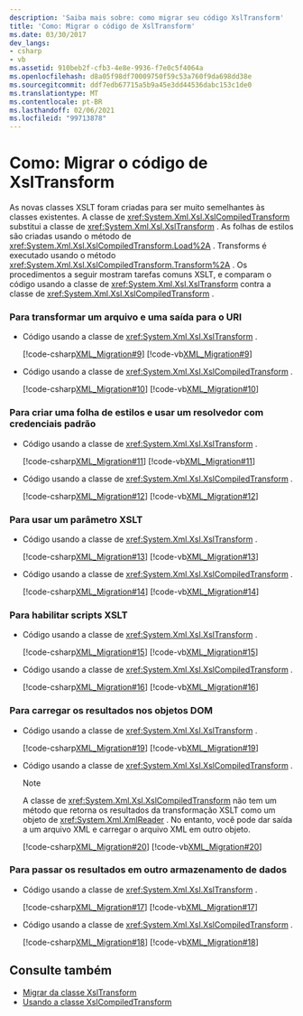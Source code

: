```yaml
---
description: 'Saiba mais sobre: como migrar seu código XslTransform'
title: 'Como: Migrar o código de XslTransform'
ms.date: 03/30/2017
dev_langs:
- csharp
- vb
ms.assetid: 910beb2f-cfb3-4e8e-9936-f7e0c5f4064a
ms.openlocfilehash: d8a05f98df70009750f59c53a760f9da698dd38e
ms.sourcegitcommit: ddf7edb67715a5b9a45e3dd44536dabc153c1de0
ms.translationtype: MT
ms.contentlocale: pt-BR
ms.lasthandoff: 02/06/2021
ms.locfileid: "99713878"
---
```

# <a name="how-to-migrate-your-xsltransform-code"></a>Como: Migrar o código de XslTransform

As novas classes XSLT foram criadas para ser muito semelhantes às classes existentes. A classe de <xref:System.Xml.Xsl.XslCompiledTransform> substitui a classe de <xref:System.Xml.Xsl.XslTransform> . As folhas de estilos são criadas usando o método de <xref:System.Xml.Xsl.XslCompiledTransform.Load%2A> . Transforms é executado usando o método <xref:System.Xml.Xsl.XslCompiledTransform.Transform%2A> . Os procedimentos a seguir mostram tarefas comuns XSLT, e comparam o código usando a classe de <xref:System.Xml.Xsl.XslTransform> contra a classe de <xref:System.Xml.Xsl.XslCompiledTransform> .  
  
### <a name="to-transform-a-file-and-output-to-a-uri"></a>Para transformar um arquivo e uma saída para o URI  
  
- Código usando a classe de <xref:System.Xml.Xsl.XslTransform> .  
  
     [!code-csharp[XML_Migration#9](../../../../samples/snippets/csharp/VS_Snippets_Data/XML_Migration/CS/migration.cs#9)]
     [!code-vb[XML_Migration#9](../../../../samples/snippets/visualbasic/VS_Snippets_Data/XML_Migration/VB/migration.vb#9)]  
  
- Código usando a classe de <xref:System.Xml.Xsl.XslCompiledTransform> .  
  
     [!code-csharp[XML_Migration#10](../../../../samples/snippets/csharp/VS_Snippets_Data/XML_Migration/CS/migration.cs#10)]
     [!code-vb[XML_Migration#10](../../../../samples/snippets/visualbasic/VS_Snippets_Data/XML_Migration/VB/migration.vb#10)]  
  
### <a name="to-compile-a-style-sheet-and-use-a-resolver-with-default-credentials"></a>Para criar uma folha de estilos e usar um resolvedor com credenciais padrão  
  
- Código usando a classe de <xref:System.Xml.Xsl.XslTransform> .  
  
     [!code-csharp[XML_Migration#11](../../../../samples/snippets/csharp/VS_Snippets_Data/XML_Migration/CS/migration.cs#11)]
     [!code-vb[XML_Migration#11](../../../../samples/snippets/visualbasic/VS_Snippets_Data/XML_Migration/VB/migration.vb#11)]  
  
- Código usando a classe de <xref:System.Xml.Xsl.XslCompiledTransform> .  
  
     [!code-csharp[XML_Migration#12](../../../../samples/snippets/csharp/VS_Snippets_Data/XML_Migration/CS/migration.cs#12)]
     [!code-vb[XML_Migration#12](../../../../samples/snippets/visualbasic/VS_Snippets_Data/XML_Migration/VB/migration.vb#12)]  
  
### <a name="to-use-an-xslt-parameter"></a>Para usar um parâmetro XSLT  
  
- Código usando a classe de <xref:System.Xml.Xsl.XslTransform> .  
  
     [!code-csharp[XML_Migration#13](../../../../samples/snippets/csharp/VS_Snippets_Data/XML_Migration/CS/migration.cs#13)]
     [!code-vb[XML_Migration#13](../../../../samples/snippets/visualbasic/VS_Snippets_Data/XML_Migration/VB/migration.vb#13)]  
  
- Código usando a classe de <xref:System.Xml.Xsl.XslCompiledTransform> .  
  
     [!code-csharp[XML_Migration#14](../../../../samples/snippets/csharp/VS_Snippets_Data/XML_Migration/CS/migration.cs#14)]
     [!code-vb[XML_Migration#14](../../../../samples/snippets/visualbasic/VS_Snippets_Data/XML_Migration/VB/migration.vb#14)]  
  
### <a name="to-enable-xslt-scripting"></a>Para habilitar scripts XSLT  
  
- Código usando a classe de <xref:System.Xml.Xsl.XslTransform> .  
  
     [!code-csharp[XML_Migration#15](../../../../samples/snippets/csharp/VS_Snippets_Data/XML_Migration/CS/migration.cs#15)]
     [!code-vb[XML_Migration#15](../../../../samples/snippets/visualbasic/VS_Snippets_Data/XML_Migration/VB/migration.vb#15)]  
  
- Código usando a classe de <xref:System.Xml.Xsl.XslCompiledTransform> .  
  
     [!code-csharp[XML_Migration#16](../../../../samples/snippets/csharp/VS_Snippets_Data/XML_Migration/CS/migration.cs#16)]
     [!code-vb[XML_Migration#16](../../../../samples/snippets/visualbasic/VS_Snippets_Data/XML_Migration/VB/migration.vb#16)]  
  
### <a name="to-load-the-results-into-a-dom-object"></a>Para carregar os resultados nos objetos DOM  
  
- Código usando a classe de <xref:System.Xml.Xsl.XslTransform> .  
  
     [!code-csharp[XML_Migration#19](../../../../samples/snippets/csharp/VS_Snippets_Data/XML_Migration/CS/migration.cs#19)]
     [!code-vb[XML_Migration#19](../../../../samples/snippets/visualbasic/VS_Snippets_Data/XML_Migration/VB/migration.vb#19)]  
  
- Código usando a classe de <xref:System.Xml.Xsl.XslCompiledTransform> .  
  
    > [!NOTE]
    > A classe de <xref:System.Xml.Xsl.XslCompiledTransform> não tem um método que retorna os resultados da transformação XSLT como um objeto de <xref:System.Xml.XmlReader> . No entanto, você pode dar saída a um arquivo XML e carregar o arquivo XML em outro objeto.  
  
     [!code-csharp[XML_Migration#20](../../../../samples/snippets/csharp/VS_Snippets_Data/XML_Migration/CS/migration.cs#20)]
     [!code-vb[XML_Migration#20](../../../../samples/snippets/visualbasic/VS_Snippets_Data/XML_Migration/VB/migration.vb#20)]  
  
### <a name="to-stream-the-results-into-another-data-store"></a>Para passar os resultados em outro armazenamento de dados  
  
- Código usando a classe de <xref:System.Xml.Xsl.XslTransform> .  
  
     [!code-csharp[XML_Migration#17](../../../../samples/snippets/csharp/VS_Snippets_Data/XML_Migration/CS/migration.cs#17)]
     [!code-vb[XML_Migration#17](../../../../samples/snippets/visualbasic/VS_Snippets_Data/XML_Migration/VB/migration.vb#17)]  
  
- Código usando a classe de <xref:System.Xml.Xsl.XslCompiledTransform> .  
  
     [!code-csharp[XML_Migration#18](../../../../samples/snippets/csharp/VS_Snippets_Data/XML_Migration/CS/migration.cs#18)]
     [!code-vb[XML_Migration#18](../../../../samples/snippets/visualbasic/VS_Snippets_Data/XML_Migration/VB/migration.vb#18)]  
  
## <a name="see-also"></a>Consulte também

- [Migrar da classe XslTransform](migrating-from-the-xsltransform-class.md)
- [Usando a classe XslCompiledTransform](using-the-xslcompiledtransform-class.md)
